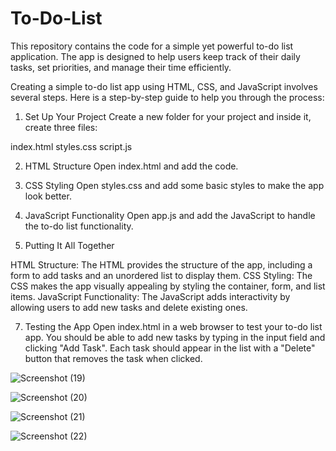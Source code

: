
# To-Do-List
This repository contains the code for a simple yet powerful to-do list application. The app is designed to help users keep track of their daily tasks, set priorities, and manage their time efficiently.

Creating a simple to-do list app using HTML, CSS, and JavaScript involves several steps. Here is a step-by-step guide to help you through the process:

1. Set Up Your Project
Create a new folder for your project and inside it, create three files:

index.html
styles.css
script.js

2. HTML Structure
Open index.html and add the code.

3. CSS Styling
Open styles.css and add some basic styles to make the app look better.

4. JavaScript Functionality
Open app.js and add the JavaScript to handle the to-do list functionality.

5. Putting It All Together
   
HTML Structure: The HTML provides the structure of the app, including a form to add tasks and an unordered list to display them.
CSS Styling: The CSS makes the app visually appealing by styling the container, form, and list items.
JavaScript Functionality: The JavaScript adds interactivity by allowing users to add new tasks and delete existing ones.

7. Testing the App
Open index.html in a web browser to test your to-do list app. You should be able to add new tasks by typing in the input field and clicking "Add Task". Each task should appear in the list with a "Delete" button that removes the task when clicked.

![Screenshot (19)](https://github.com/RishitaModi/To-Do-List/assets/149221459/e466a2ba-2697-4eb0-aa30-852450f63ec1)

![Screenshot (20)](https://github.com/RishitaModi/To-Do-List/assets/149221459/6f0c3723-f010-422c-9598-8b5af0258efd)

![Screenshot (21)](https://github.com/RishitaModi/To-Do-List/assets/149221459/0c588f36-2b80-4c52-995d-dd000f3ac657)

![Screenshot (22)](https://github.com/RishitaModi/To-Do-List/assets/149221459/e566609e-83ec-4851-b781-ce95d2728b53)

